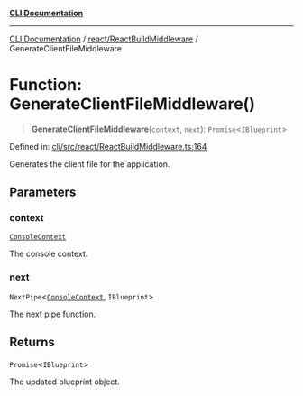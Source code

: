 [**CLI Documentation**](../../../README.md)

***

[CLI Documentation](../../../README.md) / [react/ReactBuildMiddleware](../README.md) / GenerateClientFileMiddleware

# Function: GenerateClientFileMiddleware()

> **GenerateClientFileMiddleware**(`context`, `next`): `Promise`\<`IBlueprint`\>

Defined in: [cli/src/react/ReactBuildMiddleware.ts:164](https://github.com/stonemjs/cli/blob/a8ddb59abbd77ddb2870c689c0c7e80297d24c5a/src/react/ReactBuildMiddleware.ts#L164)

Generates the client file for the application.

## Parameters

### context

[`ConsoleContext`](../../../declarations/interfaces/ConsoleContext.md)

The console context.

### next

`NextPipe`\<[`ConsoleContext`](../../../declarations/interfaces/ConsoleContext.md), `IBlueprint`\>

The next pipe function.

## Returns

`Promise`\<`IBlueprint`\>

The updated blueprint object.
